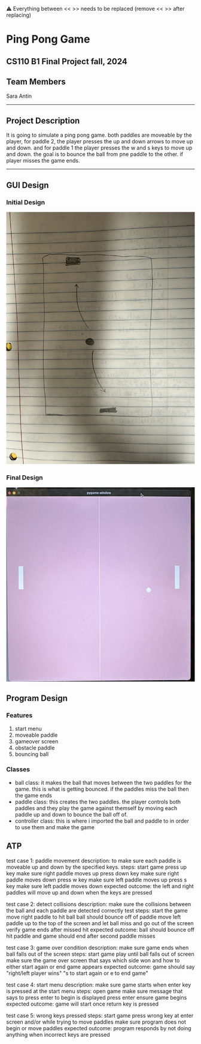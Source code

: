 
:warning: Everything between << >> needs to be replaced (remove << >> after replacing)

# Ping Pong Game
## CS110 B1 Final Project fall, 2024

## Team Members

Sara Antin

***

## Project Description

It is going to simulate a ping pong game. both paddles are moveable by the player, for paddle 2, the player presses the up and down arrows to move up and down. and for paddle 1 the player presses the w and s keys to move up and down. the goal is to bounce the ball from pne paddle to the other. if player misses the game ends.

***    

## GUI Design

### Initial Design

![initial gui](assets/gui.jpg)

### Final Design

![final gui](assets/finalgui.jpg)

## Program Design

### Features

1. start menu
2. moveable paddle
3. gameover screen
4. obstacle paddle
5. bouncing ball

### Classes

- ball class: it makes the ball that moves between the two paddles for the game. this is what is getting bounced. if the paddles miss the ball then the game ends
- paddle class: this creates the two paddles. the player controls both paddles and they play the game against themself by moving each paddle up and down to bounce the ball off of.
- controller class: this is where i imported the ball and paddle to in order to use them and make the game

## ATP
test case 1: paddle movement
description: to make sure each paddle is moveable up and down by the specified keys.
steps:
start game
press up key
make sure right paddle moves up
press down key
make sure right paddle moves down
press w key
make sure left paddle moves up
press s key
make sure left paddle moves down
expected outcome: the left and right paddles will move up and down when the keys are pressed

test case 2: detect collisions
description: make sure the collisions between the ball and each paddle are detected correctly
test steps:
start the game
move right paddle to hit ball
ball should bounce off of paddle
move left paddle up to the top of the screen and let ball miss and go out of the screen
verify game ends after missed hit
expected outcome: ball should bounce off hit paddle and game should end after second paddle misses

test case 3: game over condition
description: make sure game ends when ball falls out of the screen
steps: 
start game
play until ball falls out of screen
make sure the game over screen that says which side won and how to either start again or end game appears
expected outcome: game should say "right/left player wins" "s to start again or e to end game"

test case 4: start menu
description: make sure game starts when enter key is pressed at the start menu
steps:
open game
make sure message that says to press enter to begin is displayed
press enter
ensure game begins
expected outcome: game will start once return key is pressed

test case 5: wrong keys pressed
steps:
start game
press wrong key at enter screen and/or while trying to move paddles
make sure program does not begin or move paddles
expected outcome: program responds by not doing anything when incorrect keys are pressed